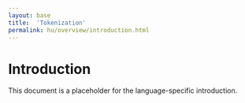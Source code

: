 ```yaml
---
layout: base
title:  'Tokenization'
permalink: hu/overview/introduction.html
---
```


# Introduction

This document is a placeholder for the language-specific introduction.
